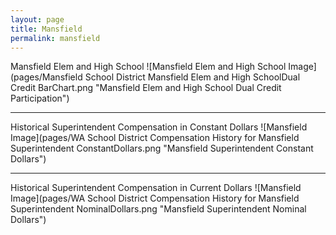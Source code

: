 ```yaml
---
layout: page
title: Mansfield
permalink: mansfield
---
```



Mansfield Elem and High School
![Mansfield Elem and High School Image](pages/Mansfield School District Mansfield Elem and High SchoolDual Credit BarChart.png "Mansfield Elem and High School Dual Credit Participation")

___

Historical Superintendent Compensation in Constant Dollars
![Mansfield Image](pages/WA School District Compensation History for Mansfield Superintendent ConstantDollars.png "Mansfield Superintendent Constant Dollars")

___

Historical Superintendent Compensation in Current Dollars
![Mansfield Image](pages/WA School District Compensation History for Mansfield Superintendent NominalDollars.png "Mansfield Superintendent Nominal Dollars")